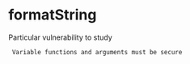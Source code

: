 # formatString
Particular vulnerability to study

``` Variable functions and arguments must be secure```